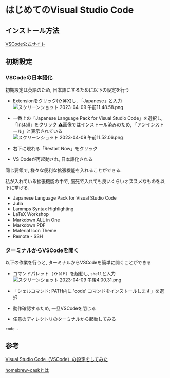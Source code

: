 
# はじめてのVisual Studio Code

## インストール方法 

[VSCode公式サイト](https://code.visualstudio.com)


## 初期設定

### VSCodeの日本語化

初期設定は英語のため, 日本語にするために以下の設定を行う

- Extensionをクリック(⇧⌘X)し, 「Japanese」と入力
![スクリーンショット 2023-04-09 午前11.48.58.png](https://qiita-image-store.s3.ap-northeast-1.amazonaws.com/0/2674841/88e83c82-87c7-b852-48b2-ea3cfd25ac46.png)

- 一番上の「Japanese Language Pack for Visual Studio Code」を選択し, 「Install」をクリック
⚠️画像ではインストール済みのため, 「アンインストール」と表示されている
![スクリーンショット 2023-04-09 午前11.52.06.png](https://qiita-image-store.s3.ap-northeast-1.amazonaws.com/0/2674841/1fb8c4c2-539a-a3bc-ec15-9290a936f36b.png)

- 右下に現れる「Restart Now」をクリック

- VS Codeが再起動され, 日本語化される

同じ要領で, 様々な便利な拡張機能を入れることができる.

私が入れている拡張機能の中で, 脳死で入れても良いくらいオススメなものを以下に挙げる.

- Japanese Language Pack for Visual Studio Code
- Julia
- Lammps Syntax Highlighting
- LaTeX Workshop
- Markdown ALL in One
- Markdown PDF
- Material Icon Theme
- Remote - SSH

### ターミナルからVSCodeを開く

以下の作業を行うと, ターミナルからVSCodeを簡単に開くことができる

- コマンドパレット（⇧⌘P）を起動し, `shell`と入力
![スクリーンショット 2023-04-09 午後4.00.31.png](https://qiita-image-store.s3.ap-northeast-1.amazonaws.com/0/2674841/aa1f6c0a-fb32-3260-8117-4130abceb44e.png)

- 「シェルコマンド: PATH内に 'code' コマンドをインストールします」を選択

- 動作確認するため, 一旦VSCodeを閉じる
- 任意のディレクトリのターミナルから起動してみる 
  
```zsh:ターミナル　
code .
```

## 参考

[Visual Studio Code（VSCode）の設定をしてみた](https://qiita.com/TS1engineer/items/1b54f65ee87cb49582f5)

[homebrew-caskとは](https://qiita.com/swallowtail62/items/61244ea3c7d00f692823)